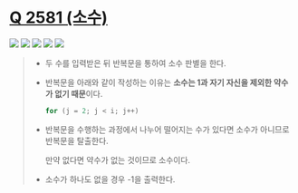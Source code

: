 # [Q 2581 (소수)](https://www.acmicpc.net/problem/2581)

<img src="https://img.shields.io/badge/Level-Silver 5-lightgrey"> <img src="https://img.shields.io/badge/Memory-1112%20KB-blue"> <img src="https://img.shields.io/badge/Time-16%20ms-brightgreen"> <img src="https://img.shields.io/badge/Length-337%20B-red"> <img src="https://img.shields.io/badge/Language-C-blueviolet">



> - 두 수를 입력받은 뒤 반복문을 통하여 소수 판별을 한다.
>
> - 반복문을 아래와 같이 작성하는 이유는 **소수는 1과 자기 자신을 제외한 약수가 없기 때문**이다.
>
>   ```c
>   for (j = 2; j < i; j++)
>   ```
>
> - 반복문을 수행하는 과정에서 나누어 떨어지는 수가 있다면 소수가 아니므로 반복문을 탈출한다.
>
>   만약 없다면 약수가 없는 것이므로 소수이다.
>
> - 소수가 하나도 없을 경우 -1을 출력한다.
